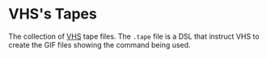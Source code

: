 # VHS's Tapes

The collection of [VHS](https://github.com/charmbracelet/vhs) tape files. The `.tape` file is
a DSL that instruct VHS to create the GIF files showing the command being used.
